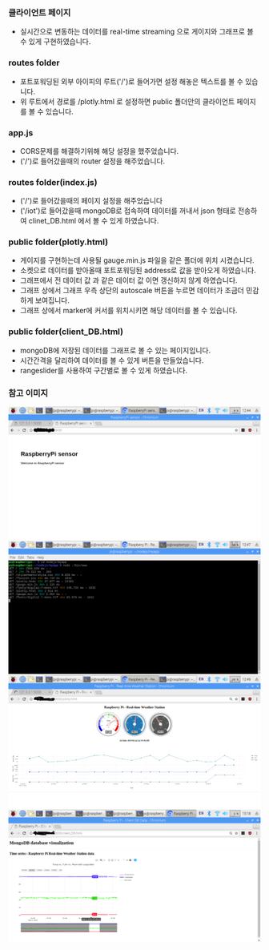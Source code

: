 ### 클라이언트 페이지
* 실시간으로 변동하는 데이터를  real-time streaming 으로 게이지와 그래프로 볼 수 있게 구현하였습니다.

### routes folder
* 포트포워딩된 외부 아이피의 루트('/')로 들어가면 설정 해놓은 텍스트를 볼 수 있습니다.
* 위 루트에서 경로를 /plotly.html 로 설정하면 public 폴더안의 클라이언트 페이지를 볼 수 있습니다.

### app.js
* CORS문제를 해결하기위해 해당 설정을 했주었습니다.
* ('/')로 들어갔을때의 router 설정을 해주었습니다. 

### routes folder(index.js)
* ('/')로 들어갔을때의 페이지 설정을 해주었습니다
* ('/iot')로 들어갔을때 mongoDB로 접속하여 데이터를 꺼내서 json 형태로 전송하여 clinet_DB.html 에서 볼 수 있게 하였습니다.

### public folder(plotly.html)
* 게이지를 구현하는데 사용될 gauge.min.js 파일을 같은 폴더에 위치 시켰습니다.
* 소켓으로 데이터를 받아올때 포트포워딩된 address로 값을 받아오게 하였습니다.
* 그래프에서 전 데이터 값 과 같은 데이터 값 이면 갱신하지 않게 하였습니다.
* 그래프 상에서 그래프 우측 상단의 autoscale 버튼을 누르면 데이터가 조금더 민감하게 보여집니다.
* 그래프 상에서 marker에 커서를 위치시키면 해당 데이터를 볼 수 있습니다.

### public folder(client_DB.html)
* mongoDB에 저장된 데이터를 그래프로 볼 수 있는 페이지입니다.
* 시간간격을 달리하여 데이터를 볼 수 있게 버튼을 만들었습니다.
* rangeslider를 사용하여 구간별로 볼 수 있게 하였습니다.

### 참고 이미지
![route](/express/root.png)
![express](/express/express.png)
![plotly](/express/plotly.png)
![client_DB](/express/client_DB.png)
